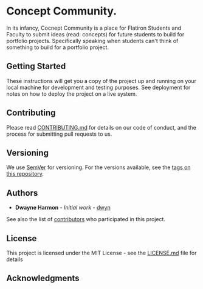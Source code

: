 # Concept Community.


In its infancy, Cocnept Community is a place for Flatiron Students and Faculty to submit ideas (read: concepts) for future students to build for portfolio projects. Specifically speaking when students can't think of something to build for a portfolio project. 

## Getting Started

These instructions will get you a copy of the project up and running on your local machine for development and testing purposes. See deployment for notes on how to deploy the project on a live system.


## Contributing

Please read [CONTRIBUTING.md](https://gist.github.com/PurpleBooth/b24679402957c63ec426) for details on our code of conduct, and the process for submitting pull requests to us.

## Versioning

We use [SemVer](http://semver.org/) for versioning. For the versions available, see the [tags on this repository](https://github.com/your/project/tags). 

## Authors

* **Dwayne Harmon** - *Initial work* - [dwyn](https://github.com/dwyn)

See also the list of [contributors](https://github.com/dwyn/cc/contributors) who participated in this project.

## License

This project is licensed under the MIT License - see the [LICENSE.md](LICENSE.md) file for details

## Acknowledgments